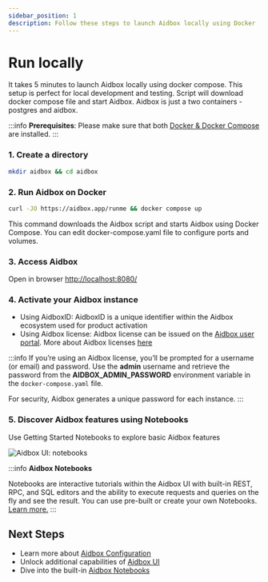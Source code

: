 ```yaml
---
sidebar_position: 1
description: Follow these steps to launch Aidbox locally using Docker
---
```


# Run locally

It takes 5 minutes to launch Aidbox locally using docker compose.
This setup is perfect for local development and testing.
Script will download docker compose file and start Aidbox.
Aidbox is just a two containers - postgres and aidbox.

:::info
**Prerequisites**: Please make sure that both [Docker & Docker Compose](https://docs.docker.com/engine/install/) are installed.
:::

### 1. Create a directory

```sh
mkdir aidbox && cd aidbox
```

### 2. **Run Aidbox on Docker**

```bash
curl -JO https://aidbox.app/runme && docker compose up
```

This command downloads the Aidbox script and starts Aidbox using Docker Compose.
You can edit docker-compose.yaml file to configure ports and volumes.

### 3. Access Aidbox

Open in browser [http://localhost:8080/](http://localhost:8080)

### 4. Activate your Aidbox instance

* Using AidboxID:
  AidboxID is a unique identifier within the Aidbox ecosystem used for product activation
* Using Aidbox license:
  Aidbox license can be issued on the [Aidbox user portal](https://aidbox.app/). More about Aidbox licenses [here](../../overview/aidbox-user-portal/licenses.md)


:::info
If you’re using an Aidbox license, you’ll be prompted for a username (or email) and password.
Use the **admin** username and retrieve the password 
from the **AIDBOX\_ADMIN\_PASSWORD** environment variable in the `docker-compose.yaml` file.

For security, Aidbox generates a unique password for each instance.
:::

### 5. **Discover Aidbox features using Notebooks**

Use Getting Started Notebooks to explore basic Aidbox features

![Aidbox UI: notebooks](notebooks.avif)

:::info
**Aidbox Notebooks**

Notebooks are interactive tutorials within the Aidbox UI with built-in REST, RPC, and SQL editors and the ability to execute requests and queries on the fly and see the result. You can use pre-built or create your own Notebooks. [Learn more.](../../overview/aidbox-ui/notebooks.md)
:::

## Next Steps

* Learn more about [Aidbox Configuration](../../aidbox-configuration/aidbox-zen-lang-project/)
* Unlock additional capabilities of [Aidbox UI](../../overview/aidbox-ui/)
* Dive into the built-in [Aidbox Notebooks](../../overview/aidbox-ui/notebooks.md)

